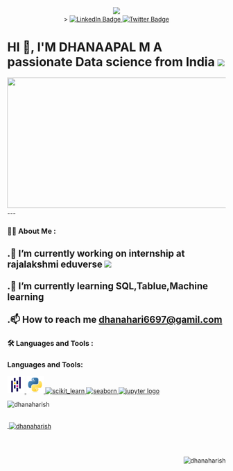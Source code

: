 <div id="header" align="center">
  <img src="https://media.giphy.com/media/M9gbBd9nbDrOTu1Mqx/giphy.gif" width="100"/>
</div>
<div id="badges" align="center">>
  <a href="your-linkedin-URL">
    <img src="https://img.shields.io/badge/LinkedIn-blue?style=for-the-badge&logo=linkedin&logoColor=white" alt="LinkedIn Badge"/>
  </a>
  <a href="your-twitter-URL">
    <img src="https://img.shields.io/badge/Twitter-blue?style=for-the-badge&logo=twitter&logoColor=white" alt="Twitter Badge"/>
  </a>
</div>
<h1>
  HI 👋, I'M DHANAAPAL M
  A passionate Data science from India   
  <img src="https://media.giphy.com/media/hvRJCLFzcasrR4ia7z/giphy.gif" width="30px"/>
</h1>
<div align="center">
  <img src="https://media.giphy.com/media/dWesBcTLavkZuG35MI/giphy.gif" width="600" height="300"/>
</div>
---

### :woman_technologist: About Me :
.🔭 I’m currently working on internship at rajalakshmi eduverse <img src="https://media.giphy.com/media/WUlplcMpOCEmTGBtBW/giphy.gif" width="30"> <br><br>                         .🌱 I’m currently learning SQL,Tablue,Machine learning <br><br>                                                                                                        .📫 How to reach me dhanahari6697@gamil.com
---

### :hammer_and_wrench: Languages and Tools :
<h3 align="left">Languages and Tools:</h3>
<p align="left"> <a href="https://pandas.pydata.org/" target="_blank" rel="noreferrer"> <img src="https://raw.githubusercontent.com/devicons/devicon/2ae2a900d2f041da66e950e4d48052658d850630/icons/pandas/pandas-original.svg" alt="pandas" width="40" height="40"/> </a> <a href="https://www.python.org" target="_blank" rel="noreferrer"> <img src="https://raw.githubusercontent.com/devicons/devicon/master/icons/python/python-original.svg" alt="python" width="40" height="40"/> </a> <a href="https://scikit-learn.org/" target="_blank" rel="noreferrer"> <img src="https://upload.wikimedia.org/wikipedia/commons/0/05/Scikit_learn_logo_small.svg" alt="scikit_learn" width="40" height="40"/> </a> <a href="https://seaborn.pydata.org/" target="_blank" rel="noreferrer"> <img src="https://seaborn.pydata.org/_images/logo-mark-lightbg.svg" alt="seaborn" width="40" height="40"/> </a> <a href="https://www.tensorflow.org" target="_blank" rel="noreferrer"><imgsrc="https://cdn.jsdelivr.net/gh/devicons/devicon/icons/numpy/numpy-original.svg" height="40" width="52" alt="numpy logo"  /> <img src="https://cdn.jsdelivr.net/gh/devicons/devicon/icons/jupyter/jupyter-original.svg" height="40" width="52" alt="jupyter logo"  />
<p><img align="left" src="https://github-readme-stats.vercel.app/api/top-langs?username=dhanaharish&show_icons=true&locale=en&layout=compact" alt="dhanaharish" /></p><br><br> <p>&nbsp;<img align="center" src="https://github-readme-stats.vercel.app/api?username=dhanaharish&show_icons=true&locale=en" alt="dhanaharish" /></p> <br><br><p><img align="right" src="https://github-readme-streak-stats.herokuapp.com/?user=dhanaharish&" alt="dhanaharish" /></p>


  



 
  
